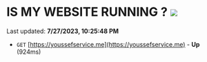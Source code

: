 # IS MY WEBSITE RUNNING ? [![](https://img.shields.io/static/v1?label=Sponsor&message=%E2%9D%A4&logo=GitHub&color=%23fe8e86)](https://github.com/sponsors/<username>)

Last updated: **7/27/2023, 10:25:48 PM**

- `GET` [https://youssefservice.me](https://youssefservice.me) - **Up** (924ms)
